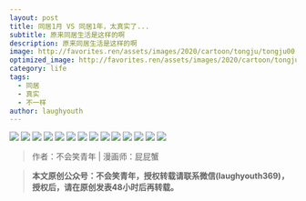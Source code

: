 ```yaml
---
layout: post
title: 同居1月 VS 同居1年，太真实了...
subtitle: 原来同居生活是这样的啊
description: 原来同居生活是这样的啊
image: http://favorites.ren/assets/images/2020/cartoon/tongju/tongju00.jpg
optimized_image: http://favorites.ren/assets/images/2020/cartoon/tongju/tongju00.jpg
category: life
tags:
  - 同居
  - 真实
  - 不一样
author: laughyouth
---
```


![](http://favorites.ren/assets/images/2020/cartoon/tongju/tongju01.jpg)
![](http://favorites.ren/assets/images/2020/cartoon/tongju/tongju02.jpg)
![](http://favorites.ren/assets/images/2020/cartoon/tongju/tongju03.jpg)
![](http://favorites.ren/assets/images/2020/cartoon/tongju/tongju04.jpg)
![](http://favorites.ren/assets/images/2020/cartoon/tongju/tongju05.jpg)
![](http://favorites.ren/assets/images/2020/cartoon/tongju/tongju06.jpg)
![](http://favorites.ren/assets/images/2020/cartoon/tongju/tongju07.jpg)
![](http://favorites.ren/assets/images/2020/cartoon/tongju/tongju08.jpg)
![](http://favorites.ren/assets/images/2020/cartoon/tongju/tongju09.jpg)
![](http://favorites.ren/assets/images/2020/cartoon/tongju/tongju10.jpg)
![](http://favorites.ren/assets/images/2020/cartoon/tongju/tongju11.jpg)
![](http://favorites.ren/assets/images/2020/cartoon/tongju/tongju12.jpg)
![](http://favorites.ren/assets/images/2020/cartoon/tongju/tongju13.jpg)
![](http://favorites.ren/assets/images/2020/cartoon/tongju/tongju14.jpg)

>作者：不会笑青年 | 漫画师：屁屁蟹

>**本文原创公众号：不会笑青年，授权转载请联系微信(laughyouth369)，授权后，请在原创发表48小时后再转载。**


